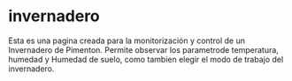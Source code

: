 # invernadero

Esta es una pagina creada para la monitorización y control de un Invernadero de Pimenton. Permite observar los parametrode temperatura, humedad y Humedad de suelo, como tambien elegir el modo de trabajo del invernadero.
